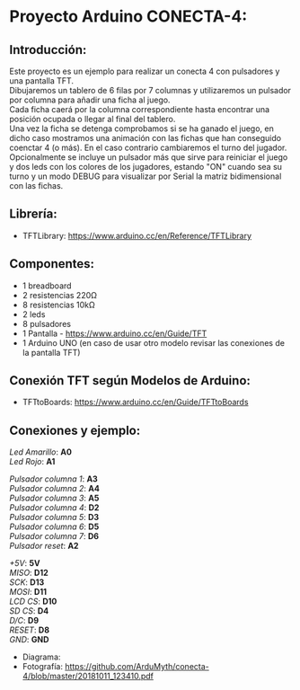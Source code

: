 # Proyecto Arduino CONECTA-4:

## Introducción:
Este proyecto es un ejemplo para realizar un conecta 4 con pulsadores y una pantalla TFT.<br />
Dibujaremos un tablero de 6 filas por 7 columnas y utilizaremos un pulsador por columna para añadir una ficha al juego.<br />
Cada ficha caerá por la columna correspondiente hasta encontrar una posición ocupada o llegar al final del tablero.<br />
Una vez la ficha se detenga comprobamos si se ha ganado el juego, en dicho caso mostramos una animación con las fichas que han conseguido coenctar 4 (o más). En el caso contrario cambiaremos el turno del jugador.<br />
Opcionalmente se incluye un pulsador más que sirve para reiniciar el juego y dos leds con los colores de los jugadores, estando "ON" cuando sea su turno y un modo DEBUG para visualizar por Serial la matriz bidimensional con las fichas.

## Librería:

- TFTLibrary: https://www.arduino.cc/en/Reference/TFTLibrary

## Componentes:

- 1 breadboard
- 2 resistencias 220Ω
- 8 resistencias 10kΩ
- 2 leds
- 8 pulsadores
- 1 Pantalla - https://www.arduino.cc/en/Guide/TFT
- 1 Arduino UNO (en caso de usar otro modelo revisar las conexiones de la pantalla TFT)

## Conexión TFT según Modelos de Arduino:

- TFTtoBoards: https://www.arduino.cc/en/Guide/TFTtoBoards

## Conexiones y ejemplo:

*Led Amarillo*: **A0**<br/>
*Led Rojo*: **A1**<br/>

*Pulsador columna 1*: **A3**<br/>
*Pulsador columna 2*: **A4**<br/>
*Pulsador columna 3*: **A5**<br/>
*Pulsador columna 4*: **D2**<br/>
*Pulsador columna 5*: **D3**<br/>
*Pulsador columna 6*: **D5**<br/>
*Pulsador columna 7*: **D6**<br/>
*Pulsador reset*: **A2**<br/>

*+5V*:	**5V**<br/>
*MISO*:	**D12**<br/>
*SCK*:	**D13**<br/>
*MOSI*:	**D11**<br/>
*LCD CS*:	**D10**<br/>
*SD CS*:	**D4**<br/>
*D/C*: **D9**<br/>
*RESET*: **D8**<br/>
*GND*: **GND**<br/>

- Diagrama: <br />
- Fotografía: https://github.com/ArduMyth/conecta-4/blob/master/20181011_123410.pdf


